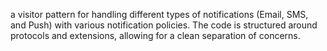 a visitor pattern for handling different types of notifications (Email, SMS, and Push) with various notification policies. The code is structured around protocols and extensions, allowing for a clean separation of concerns.